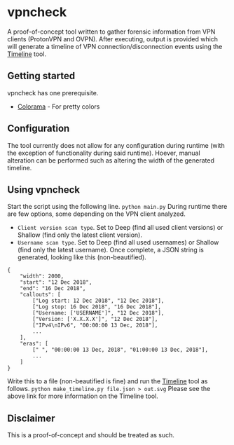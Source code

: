 # vpncheck
A proof-of-concept tool written to gather forensic information from VPN clients (ProtonVPN and OVPN). After executing, output is provided which will generate a timeline of VPN connection/disconnection events using the [Timeline](https://github.com/scissortails/Timeline) tool.

## Getting started
vpncheck has one prerequisite.

* [Colorama](https://github.com/tartley/colorama) - For pretty colors

## Configuration
The tool currently does not allow for any configuration during runtime (with the exception of functionality during said runtime).
Hoever, manual alteration can be performed such as altering the width of the generated timeline.

## Using vpncheck
Start the script using the following line.
```python main.py```
During runtime there are few options, some depending on the VPN client analyzed.
* `Client version scan type`. Set to Deep (find all used client versions) or Shallow (find only the latest client version).
* `Username scan type`. Set to Deep (find all used usernames) or Shallow (find only the latest username).
Once complete, a JSON string is generated, looking like this (non-beautified).

```
{
    "width": 2000,
    "start": "12 Dec 2018",
    "end": "16 Dec 2018",
    "callouts": [
        ["Log start: 12 Dec 2018", "12 Dec 2018"],
        ["Log stop: 16 Dec 2018", "16 Dec 2018"],
        ["Username: ['USERNAME']", "12 Dec 2018"],
        ["Version: ['X.X.X.X']", "12 Dec 2018"],
        ["IPv4\nIPv6", "00:00:00 13 Dec, 2018"],
        ...
    ],
    "eras": [
        [" ", "00:00:00 13 Dec, 2018", "01:00:00 13 Dec, 2018"],
        ...
    ]
}
```
 Write this to a file (non-beautified is fine) and run the [Timeline](https://github.com/scissortails/Timeline) tool as follows.
 `python make_timeline.py file.json > out.svg`
 Please see the above link for more information on the Timeline tool.


## Disclaimer
This is a proof-of-concept and should be treated as such.
